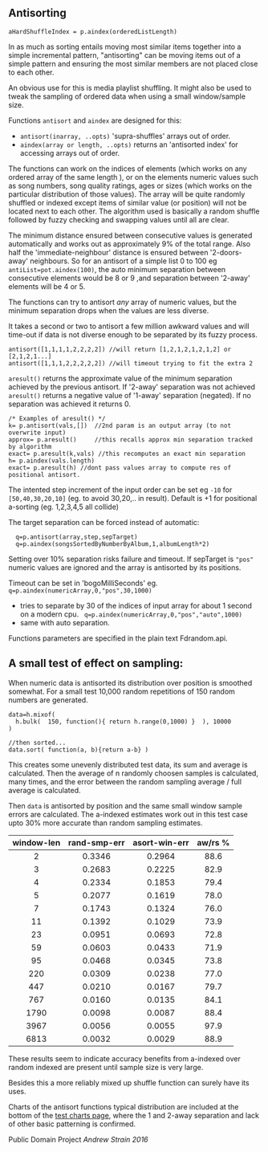 Antisorting
-----------

`aHardShuffleIndex = p.aindex(orderedListLength)`

In as much as sorting entails moving most similar items together into a simple 
incremental pattern, "antisorting" can be moving items out of a simple pattern 
and ensuring the most similar members are not placed close to each other.

An obvious use for this is media playlist shuffling.
It might also be used to tweak the sampling of ordered data when using a small
window/sample size.
 
Functions `antisort` and `aindex` are designed for this: 
* `antisort(inarray, ..opts)` 'supra-shuffles' arrays out of order. 
* `aindex(array or length, ..opts)` returns an 'antisorted index' for accessing arrays out of order.
 
The functions can work on the indices of elements (which works on any ordered array of the same length ), or on the elements numeric values such as song numbers, song quality ratings, ages or sizes (which works on the particular distribution of those values). The array will be quite randomly shuffled or indexed except items of similar value (or position) will not be located next to each other. The algorithm used is basically a random shuffle followed by fuzzy checking and swapping values until all are clear.

The minimum distance ensured between consecutive values is generated automatically and works out as approximately 9% of the total range. Also half the 'immediate-neighbour' distance is ensured between '2-doors-away' neighbours. 
So for an antisort of a simple list 0 to 100 eg `antiList=pot.aindex(100)`, the auto minimum separation between consecutive elements would be 8 or 9 ,and separation between '2-away' elements will be 4 or 5.

The functions can try to antisort *any* array of numeric values, but the minimum separation drops when the values are less diverse.  

It takes a second or two to antisort a few million awkward values and will time-out if data is not diverse enough to be separated by its fuzzy process.

```
antisort([1,1,1,1,2,2,2,2]) //will return [1,2,1,2,1,2,1,2] or [2,1,2,1...]
antisort([1,1,1,2,2,2,2,2]) //will timeout trying to fit the extra 2
```

`aresult()` returns the approximate value of the minimum separation achieved by the 
previous antisort. If '2-away' separation was not achieved `aresult()` returns a negative value of '1-away' separation (negated). If no separation was achieved it returns 0.

```
/* Examples of aresult() */
k= p.antisort(vals,[])  //2nd param is an output array (to not overwrite input)
approx= p.aresult()     //this recalls approx min separation tracked by algorithm
exact= p.aresult(k,vals) //this recomputes an exact min separation
h= p.aindex(vals.length) 
exact= p.aresult(h) //dont pass values array to compute res of positional antisort. 
```
 
The intented step increment of the input order can be set eg `-10` for `[50,40,30,20,10]` (eg. to avoid 30,20,.. in result). Default is +1 for positional a-sorting (eg. 1,2,3,4,5 all collide) 

The target separation can be forced instead of automatic:
```
  q=p.antisort(array,step,sepTarget)
  q=p.aindex(songsSortedByNumberByAlbum,1,albumLength*2)
```
Setting over 10% separation risks failure and timeout. If sepTarget is `"pos"` numeric values are ignored and the array is antisorted by its positions.

Timeout can be set in 'bogoMilliSeconds' eg.
` q=p.aindex(numericArray,0,"pos",30,1000)`
- tries to separate by 30 of the indices of input array for about 1 second on a modern
cpu.
` q=p.aindex(numericArray,0,"pos","auto",1000)`
- same with auto separation.

Functions parameters are specified in the plain text Fdrandom.api.

A small test of effect on sampling:
-----------------------------------
When numeric data is antisorted its distribution over position is smoothed somewhat.
For a small test 10,000 random repetitions of 150 random numbers are generated. 
```
data=h.mixof(
  h.bulk(  150, function(){ return h.range(0,1000) }  ), 10000 
)

//then sorted... 
data.sort( function(a, b){return a-b} )
```
This creates some unevenly distributed test data, its sum and average is calculated.
Then the average of n randomly choosen samples is calculated, many times, and the error between the random sampling average / full average is calculated.

Then `data` is antisorted by position and the same small window sample errors 
are calculated. The a-indexed estimates work out in this test case upto 30% more 
accurate than random sampling estimates.

window-len | rand-smp-err | asort-win-err |   aw/rs %
 :-------: | :----------: | :-----------: | :---------:
     2     |    0.3346    |    0.2964     |    88.6
     3     |    0.2683    |    0.2225     |    82.9
     4     |    0.2334    |    0.1853     |    79.4
     5     |    0.2077    |    0.1619     |    78.0
     7     |    0.1743    |    0.1324     |    76.0
    11     |    0.1392    |    0.1029     |    73.9
    23     |    0.0951    |    0.0693     |    72.8
    59     |    0.0603    |    0.0433     |    71.9
    95     |    0.0468    |    0.0345     |    73.8
   220     |    0.0309    |    0.0238     |    77.0
   447     |    0.0210    |    0.0167     |    79.7
   767     |    0.0160    |    0.0135     |    84.1
  1790     |    0.0098    |    0.0087     |    88.4
  3967     |    0.0056    |    0.0055     |    97.9
  6813     |    0.0032    |    0.0029     |    88.9 

These results seem to indicate accuracy benefits from a-indexed 
over random indexed are present until sample size is very large.

Besides this a more reliably mixed up shuffle function can
surely have its uses. 

Charts of the antisort functions typical distribution are included at the bottom of the [test charts page](http://strainer.github.io/Fdrandom.js/), where the 1 and 2-away separation and lack of other basic patterning is confirmed. 

Public Domain Project *Andrew Strain 2016*